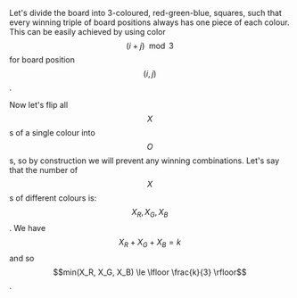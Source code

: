 Let's divide the board into 3-coloured, red-green-blue, squares, such that every winning triple of board positions always has one piece of each colour.  This can be easily achieved by using color $$(i + j) \mod 3$$ for board position $$(i, j)$$.

Now let's flip all $$X$$s of a single colour into $$O$$s, so by construction we will prevent any winning combinations.  Let's say that the number of $$X$$s of different colours is: $$X_R, X_G, X_B$$.  We have $$X_R + X_G + X_B = k$$ and so $$min(X_R, X_G, X_B) \le \lfloor \frac{k}{3} \rfloor$$.

